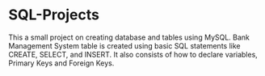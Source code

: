 # SQL-Projects
This a small project on creating database and tables using MySQL.
Bank Management System table is created using basic SQL statements like CREATE, SELECT, and INSERT.
It also consists of how to declare variables, Primary Keys and Foreign Keys.
